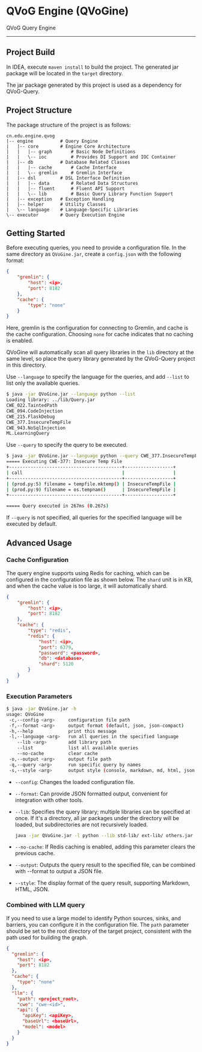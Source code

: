 # QVoG Engine (QVoGine)

QVoG Query Engine

---

## Project Build

In IDEA, execute `maven install` to build the project. The generated jar package will be located in the `target` directory.

The jar package generated by this project is used as a dependency for QVoG-Query.

## Project Structure

The package structure of the project is as follows:

```plaintext
cn.edu.engine.qvog
|-- engine          # Query Engine
|   |-- core        # Engine Core Architecture
|   |   |-- graph       # Basic Node Definitions
|   |   \-- ioc         # Provides DI Support and IOC Container
|   |-- db          # Database Related Classes
|   |   |-- cache       # Cache Interface
|   |   \-- gremlin     # Gremlin Interface
|   |-- dsl         # DSL Interface Definition
|   |   |-- data        # Related Data Structures
|   |   |-- fluent      # Fluent API Support
|   |   \-- lib         # Basic Query Library Function Support
|   |-- exception   # Exception Handling
|   |-- helper      # Utility Classes
|   \-- language    # Language-Specific Libraries
\-- executor        # Query Execution Engine
```

## Getting Started

Before executing queries, you need to provide a configuration file. In the same directory as `QVoGine.jar`, create a `config.json` with the following format:

```json
{
    "gremlin": {
        "host": <ip>,
        "port": 8182
    },
    "cache": {
        "type": "none"
    }
}
```

Here, gremlin is the configuration for connecting to Gremlin, and cache is the cache configuration. Choosing `none` for cache indicates that no caching is enabled.

QVoGine will automatically scan all query libraries in the `lib` directory at the same level, so place the query library generated by the QVoG-Query project in this directory.

Use `--language` to specify the language for the queries, and add `--list` to list only the available queries.

```bash
$ java -jar QVoGine.jar --language python --list
Loading library: ../lib/Query.jar
CWE_022.TaintedPath
CWE_094.CodeInjection
CWE_215.FlaskDebug
CWE_377.InsecureTempFile
CWE_943.NoSqlInjection
ML.LearningQuery
```

Use `--query` to specify the query to be executed.

```bash
$ java -jar QVoGine.jar --language python --query CWE_377.InsecureTempFile
===== Executing CWE-377: Insecure Temp File
+------------------------------------------+------------------+
| call                                     |                  |
+------------------------------------------+------------------+
| (prod.py:5) filename = tempfile.mktemp() | InsecureTempFile |
| (prod.py:9) filename = os.tempnam()      | InsecureTempFile |
+------------------------------------------+------------------+

===== Query executed in 267ms (0.267s)
```

If `--query` is not specified, all queries for the specified language will be executed by default.

## Advanced Usage

### Cache Configuration

The query engine supports using Redis for caching, which can be configured in the configuration file as shown below. The `shard` unit is in KB, and when the cache value is too large, it will automatically shard.

```json
{
    "gremlin": {
        "host": <ip>,
        "port": 8182
    },
    "cache": {
        "type": "redis",
        "redis": {
            "host": <ip>,
            "port": 6379,
            "password": <password>,
            "db": <database>,
            "shard": 5120
        }
    }
}
```

### Execution Parameters

```bash
$ java -jar QVoGine.jar -h
usage: QVoGine
 -c,--config <arg>     configuration file path
 -f,--format <arg>     output format (default, json, json-compact)
 -h,--help             print this message
 -l,--language <arg>   run all queries in the specified language
    --lib <arg>        add library path
    --list             list all available queries
    --no-cache         clear cache
 -o,--output <arg>     output file path
 -q,--query <arg>      run specific query by names
 -s,--style <arg>      output style (console, markdown, md, html, json, json-compact)
```

- `--config`: Changes the loaded configuration file.

- `--format`: Can provide JSON formatted output, convenient for integration with other tools.

- `--lib`: Specifies the query library; multiple libraries can be specified at once. If it's a directory, all jar packages under the directory will be loaded, but subdirectories are not recursively loaded.

  ```bash
  java -jar QVoGine.jar -l python --lib std-lib/ ext-lib/ others.jar
  ```
  
- `--no-cache`: If Redis caching is enabled, adding this parameter clears the previous cache.

- `--output`: Outputs the query result to the specified file, can be combined with --format to output a JSON file.

- `--style`: The display format of the query result, supporting Markdown, HTML, JSON.

### Combined with LLM query

If you need to use a large model to identify Python sources, sinks, and barriers, you can configure it in the configuration file. The `path` parameter should be set to the root directory of the target project, consistent with the path used for building the graph.

```json
{
  "gremlin": {
    "host": <ip>,
    "port": 8182
  },
  "cache": {
    "type": "none"
  },
  "llm": {
    "path": <project_root>,
    "cwe": "cwe-<id>",
    "api": {
      "apiKey": <apiKey>,
      "baseUrl": <baseUrl>,
      "model": <model>
    }
  }
}
```

